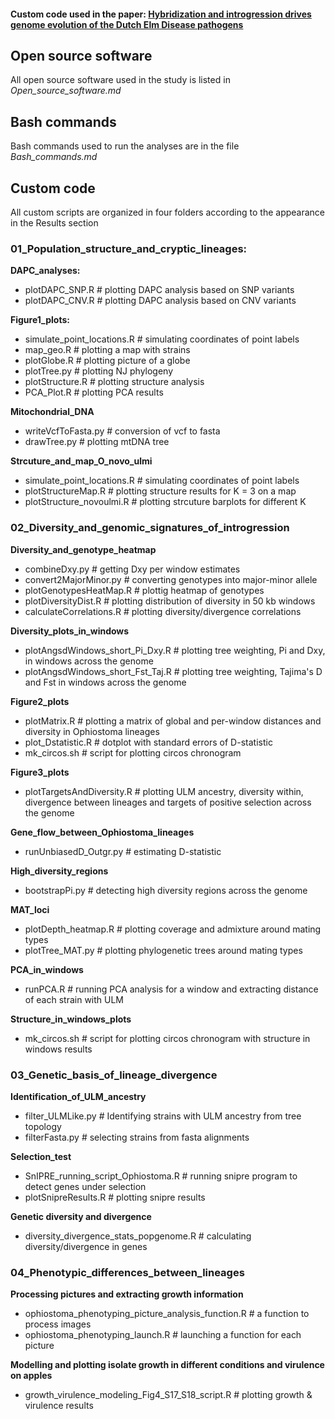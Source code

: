 #### Custom code used in the paper: [Hybridization and introgression drives genome evolution of the Dutch Elm Disease pathogens](https://www.nature.com/articles/s41559-020-1133-6?proof=trueNov) 


Open source software
--------------------

All open source software used in the study is listed in _Open_source_software.md_


Bash commands
-------------

Bash commands used to run the analyses are in the file _Bash_commands.md_


Custom code
-----------

All custom scripts are organized in four folders according to the appearance in the Results section


### 01_Population_structure_and_cryptic_lineages:
**DAPC_analyses:**
- plotDAPC_SNP.R  # plotting DAPC analysis based on SNP variants
- plotDAPC_CNV.R  # plotting DAPC analysis based on CNV variants

**Figure1_plots:**
- simulate_point_locations.R	# simulating coordinates of point labels
- map_geo.R  			# plotting a map with strains
- plotGlobe.R			# plotting picture of a globe
- plotTree.py  			# plotting NJ phylogeny
- plotStructure.R  		# plotting structure analysis
- PCA_Plot.R  			# plotting PCA results

**Mitochondrial_DNA**
- writeVcfToFasta.py	# conversion of vcf to fasta
- drawTree.py		# plotting mtDNA tree

**Strcuture_and_map_O_novo_ulmi**
- simulate_point_locations.R    # simulating coordinates of point labels
- plotStructureMap.R		# plotting structure results for K = 3 on a map
- plotStructure_novoulmi.R	# plotting strcuture barplots for different K

### 02_Diversity_and_genomic_signatures_of_introgression
**Diversity_and_genotype_heatmap**
- combineDxy.py			# getting Dxy per window estimates
- convert2MajorMinor.py		# converting genotypes into major-minor allele
- plotGenotypesHeatMap.R	# plottig heatmap of genotypes
- plotDiversityDist.R		# plotting distribution of diversity in 50 kb windows
- calculateCorrelations.R	# plotting diversity/divergence correlations

**Diversity_plots_in_windows**
- plotAngsdWindows_short_Pi_Dxy.R	# plotting tree weighting, Pi and Dxy, in windows across the genome
- plotAngsdWindows_short_Fst_Taj.R	# plotting tree weighting, Tajima's D and Fst in windows across the genome

**Figure2_plots**
- plotMatrix.R		# plotting a matrix of global and per-window distances and diversity in Ophiostoma lineages
- plot_Dstatistic.R	# dotplot with standard errors of D-statistic
- mk_circos.sh		# script for plotting circos chronogram

**Figure3_plots**
- plotTargetsAndDiversity.R	# plotting ULM ancestry, diversity within, divergence between lineages and targets of positive selection across the genome

**Gene_flow_between_Ophiostoma_lineages**
- runUnbiasedD_Outgr.py		# estimating D-statistic

**High_diversity_regions**
- bootstrapPi.py	# detecting high diversity regions across the genome

**MAT_loci**
- plotDepth_heatmap.R	# plotting coverage and admixture around mating types
- plotTree_MAT.py	# plotting phylogenetic trees around mating types

**PCA_in_windows**
- runPCA.R	# running PCA analysis for a window and extracting distance of each strain with ULM

**Structure_in_windows_plots**
- mk_circos.sh	# script for plotting circos chronogram with structure in windows results

### 03_Genetic_basis_of_lineage_divergence
**Identification_of_ULM_ancestry**
- filter_ULMLike.py	# Identifying strains with ULM ancestry from tree topology
- filterFasta.py	# selecting strains from fasta alignments

**Selection_test**
- SnIPRE_running_script_Ophiostoma.R	# running snipre program to detect genes under selection
- plotSnipreResults.R			# plotting snipre results

**Genetic diversity and divergence**
- diversity_divergence_stats_popgenome.R	# calculating diversity/divergence in genes

### 04_Phenotypic_differences_between_lineages
**Processing pictures and extracting growth information**
- ophiostoma_phenotyping_picture_analysis_function.R 	# a function to process images
- ophiostoma_phenotyping_launch.R 			# launching a function for each picture

**Modelling and plotting isolate growth in different conditions and virulence on apples**
- growth_virulence_modeling_Fig4_S17_S18_script.R	# plotting growth & virulence results


